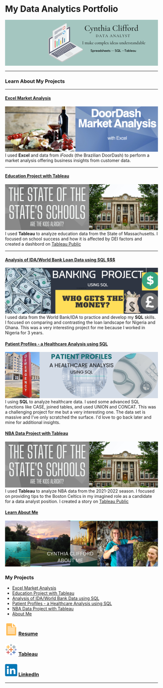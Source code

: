 # My Data Analytics Portfolio
[<img src="images/Mint Banner.png?raw=true"/>](https://www.linkedin.com/in/cynthia-a-clifford/)

---

### Learn About My Projects




---
#### [Excel Market Analysis](https://www.linkedin.com/pulse/door-dash-market-analysis-cynthia-clifford/)
[<img src="images/DoorDashCoverPic.png?raw=true"/>](https://www.linkedin.com/pulse/door-dash-market-analysis-cynthia-clifford/)
I used **Excel** and data from *iFoods* (the Brazilian DoorDash) to perform a market analysis offering business insights from customer data. 


---
#### [Education Project with Tableau](https://www.linkedin.com/pulse/whats-up-schools-cynthia-clifford/)
[<img src="images/WhatsUpWithSchoolscover.png?raw=true"/>](https://www.linkedin.com/pulse/whats-up-schools-cynthia-clifford/)
I used **Tableau** to analyze education data from the State of Massachusetts. I focused on school success and how it is affected by DEI factors and created a dashbord on [Tableau Public](https://public.tableau.com/app/profile/cynthia.clifford)

---

#### [Analysis of IDA/World Bank Loan Data using SQL $$$](https://www.linkedin.com/pulse/who-gets-money-cynthia-clifford)
[<img src="images/Banking Cover Article.png?raw=true"/>](https://www.linkedin.com/pulse/who-gets-money-cynthia-clifford/)
I used data from the World Bank/IDA to practice and develop my **SQL** skills. I focused on comparing and contrasting the loan landscape for Nigeria and Ghana. This was a very interesting project for me because I worked in Nigeria for 3 years.

#### [Patient Profiles - a Healthcare Analysis using SQL](https://www.linkedin.com/pulse/patient-profiles-healthcare-analysis-cynthia-clifford)
[<img src="images/Hospitals SQL Project.png?raw=true"/>](https://www.linkedin.com/pulse/patient-profiles-healthcare-analysis-cynthia-clifford)
I using **SQL** to analyze healthcare data. I used some advanced SQL functions like CASE, joined tables, and used UNION and CONCAT. This was a challenging project for me but a very interesting one. The data set is massive and I've only scratched the surface. I'd love to go back later and mine for additional insights.

#### [NBA Data Project with Tableau](https://www.linkedin.com/pulse/nba-2021-22-what-year-cynthia-clifford/)
[<img src="images/WhatsUpWithSchoolscover.png?raw=true"/>](https://www.linkedin.com/pulse/whats-up-schools-cynthia-clifford/)
I used **Tableau** to analyze NBA data from the 2021-2022 season. I focused on providing tips to the Boston Celtics in my imagined role as a candidate for a data analyst position. I created a story on [Tableau Public](https://public.tableau.com/app/profile/cynthia.clifford/viz/NBAProject_16792277173640/NBAStory)

#### [Learn About Me](/aboutme.md)
[<img src="images/AboutMe.png?raw=true"/>](/aboutme.md)    
### My Projects

- [Excel Market Analysis](https://www.linkedin.com/pulse/door-dash-market-analysis-cynthia-clifford/)
- [Education Project with Tableau](https://www.linkedin.com/pulse/whats-up-schools-cynthia-clifford/)
- [Analysis of IDA/World Bank Data using SQL](https://www.linkedin.com/pulse/who-gets-money-cynthia-clifford/)
- [Patient Profiles - a Healthcare Analysis using SQL](https://www.linkedin.com/pulse/patient-profiles-healthcare-analysis-cynthia-clifford)
- [NBA Data Project with Tableau](https://www.linkedin.com/pulse/nba-2021-22-what-year-cynthia-clifford/)
- [About Me](/aboutme.md)

### [<img src="images/doc_icon.png?raw=true"/>](/files/KGW_02_07_2023.pdf) [Resume](/files/Cynthia_Clifford_Data_Analyst_v2.pdf)     
### [<img src="images/tableau_icon.png?raw=true"/>](https://public.tableau.com/app/profile/cynthia.clifford) [Tableau](https://public.tableau.com/app/profile/cynthia.clifford)     
### [<img src="images/linkedin_icon.png?raw=true"/>](https://www.linkedin.com/in/cynthia-a-clifford/) [LinkedIn](https://www.linkedin.com/in/cynthia-a-clifford/)
---




